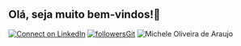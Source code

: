 ## Olá, seja muito bem-vindos!👋


[ ![Connect on LinkedIn](https://img.shields.io/badge/--linkedin?label=LinkedIn&logo=LinkedIn&style=social)](https://www.linkedin.com/in/michele-oliveira-de-araujo-63b631106/) [![followersGit](https://img.shields.io/github/followers/micheleara?style=social)](https://github.com/micheleara) <img src="https://komarev.com/ghpvc/?username=micheleara&label=Profile%20views&color=0e75b6&style=social" alt="Michele Oliveira de Araujo" />

